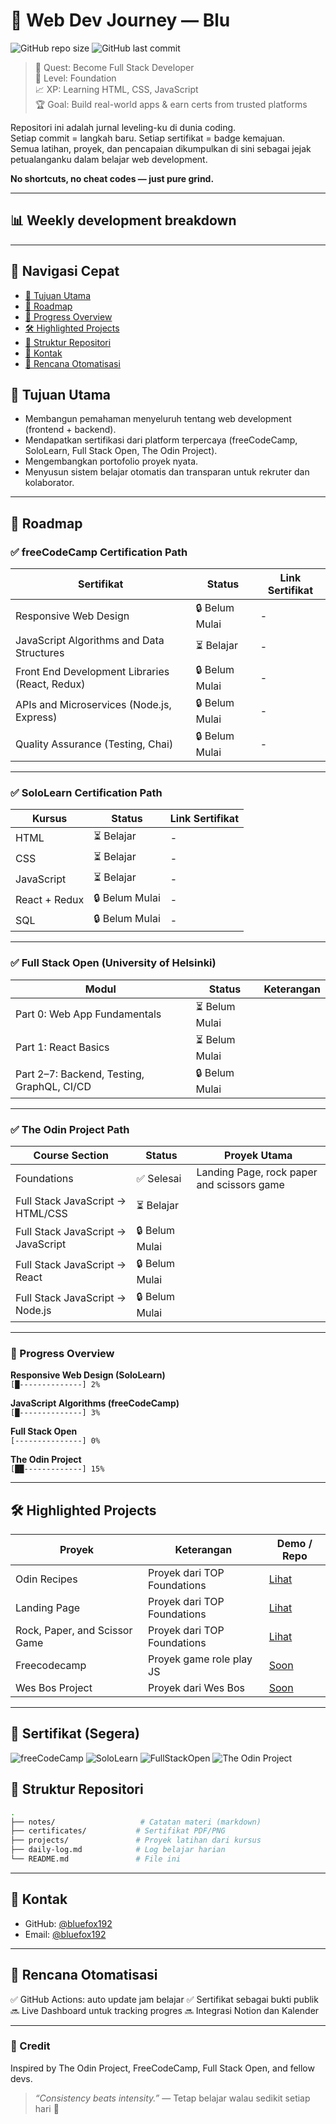 # 🧠 Web Dev Journey — Blu
![GitHub repo size](https://img.shields.io/github/repo-size/bluefox192/web-dev-journey)
![GitHub last commit](https://img.shields.io/github/last-commit/bluefox192/web-dev-journey)

> 🎯 Quest: Become Full Stack Developer  
> 🧱 Level: Foundation  
> 📈 XP: Learning HTML, CSS, JavaScript  
> 🏆 Goal: Build real-world apps & earn certs from trusted platforms

Repositori ini adalah jurnal leveling-ku di dunia coding.  
Setiap commit = langkah baru. Setiap sertifikat = badge kemajuan.  
Semua latihan, proyek, dan pencapaian dikumpulkan di sini sebagai jejak petualanganku dalam belajar web development.

**No shortcuts, no cheat codes — just pure grind.**

---

## 📊 Weekly development breakdown
<!--START_SECTION:waka-->

<!--END_SECTION:waka-->

---

## 📜 Navigasi Cepat

- [🚀 Tujuan Utama](#-tujuan-utama)
- [🧭 Roadmap](#-roadmap)
- [🧱 Progress Overview](#-progress-overview)
- [🛠️ Highlighted Projects](#-highlighted-projects)
- [📂 Struktur Repositori](#-struktur-repositori)
- [💼 Kontak](#-kontak)
- [🧪 Rencana Otomatisasi](#-rencana-otomatisasi)

## 🚀 Tujuan Utama

- Membangun pemahaman menyeluruh tentang web development (frontend + backend).
- Mendapatkan sertifikasi dari platform terpercaya (freeCodeCamp, SoloLearn, Full Stack Open, The Odin Project).
- Mengembangkan portofolio proyek nyata.
- Menyusun sistem belajar otomatis dan transparan untuk rekruter dan kolaborator.

---

## 🧭 Roadmap

### ✅ freeCodeCamp Certification Path

| Sertifikat                                             | Status  | Link Sertifikat |
|--------------------------------------------------------|---------|------------------|
| Responsive Web Design                                  | 🔒 Belum Mulai | - |
| JavaScript Algorithms and Data Structures              | ⏳ Belajar | - |
| Front End Development Libraries (React, Redux)         | 🔒 Belum Mulai | - |
| APIs and Microservices (Node.js, Express)              | 🔒 Belum Mulai | - |
| Quality Assurance (Testing, Chai)                      | 🔒 Belum Mulai | - |

---

### ✅ SoloLearn Certification Path

| Kursus                                 | Status       | Link Sertifikat |
|----------------------------------------|--------------|------------------|
| HTML                                   | ⏳ Belajar    |     -   |
| CSS                                    | ⏳ Belajar    |    -    |
| JavaScript                             | ⏳ Belajar    | -                |
| React + Redux                          | 🔒 Belum Mulai | -               |
| SQL                                    | 🔒 Belum Mulai | -               |

---

### ✅ Full Stack Open (University of Helsinki)

| Modul                                        | Status       | Keterangan       |
|---------------------------------------------|--------------|------------------|
| Part 0: Web App Fundamentals                 | ⏳ Belum Mulai   |                  |
| Part 1: React Basics                         | ⏳ Belum Mulai    |                  |
| Part 2–7: Backend, Testing, GraphQL, CI/CD   | 🔒 Belum Mulai |                  |

---

### ✅ The Odin Project Path

| Course Section                        | Status       | Proyek Utama          |
|--------------------------------------|--------------|------------------------|
| Foundations                          | ✅ Selesai    | Landing Page, rock paper and scissors game          |
| Full Stack JavaScript → HTML/CSS     | ⏳ Belajar    |                        |
| Full Stack JavaScript → JavaScript   | 🔒 Belum Mulai |                        |
| Full Stack JavaScript → React        | 🔒 Belum Mulai |                        |
| Full Stack JavaScript → Node.js      | 🔒 Belum Mulai |                        |

---

### 🧱 Progress Overview

**Responsive Web Design (SoloLearn)**  
`[█--------------] 2%`

**JavaScript Algorithms (freeCodeCamp)**  
`[█--------------] 3%`

**Full Stack Open**  
`[---------------] 0%`

**The Odin Project**  
`[██-------------] 15%`

---

## 🛠️ Highlighted Projects

| Proyek               | Keterangan                               | Demo / Repo      |
|----------------------|------------------------------------------|------------------|
| Odin Recipes         | Proyek dari TOP Foundations        | [Lihat](https://bluefox192.github.io/odin-recipes/) |
| Landing Page         | Proyek dari TOP Foundations        | [Lihat](https://bluefox192.github.io/odin-landing-page/) |
| Rock, Paper, and Scissor Game         | Proyek dari TOP Foundations        | [Lihat](https://github.com/Bluefox192/web-dev-journey/tree/master/odinproject/foundations/rock-paper-scissors) |
| Freecodecamp         | Proyek game role play JS        | [Soon](https://github.com/Bluefox192/web-dev-journey/tree/master/freecodecamp/javascript/Building-Role-Playing-Game) |
| Wes Bos Project         | Proyek dari Wes Bos        | [Soon](https://bluefox192.github.io/web-dev-journey) |

---

## 📜 Sertifikat (Segera)

![freeCodeCamp](https://img.shields.io/badge/freeCodeCamp-In_Progress-yellowgreen)
![SoloLearn](https://img.shields.io/badge/SoloLearn-In_Progress-blue)
![FullStackOpen](https://img.shields.io/badge/FullStackOpen-In_Progress-orange)
![The Odin Project](https://img.shields.io/badge/Odin_Project-Active-green)

## 📂 Struktur Repositori

```bash
.
├── notes/                   # Catatan materi (markdown)
├── certificates/           # Sertifikat PDF/PNG
├── projects/               # Proyek latihan dari kursus
├── daily-log.md            # Log belajar harian
└── README.md               # File ini
````

---

## 💼 Kontak

* GitHub: [@bluefox192](https://github.com/bluefox192)
* Email: [@bluefox192](https://github.com/bluefox192)

---

## 🧪 Rencana Otomatisasi

✅ GitHub Actions: auto update jam belajar
✅ Sertifikat sebagai bukti publik
🔜 Live Dashboard untuk tracking progres
🔜 Integrasi Notion dan Kalender

---

### 🙏 Credit

Inspired by The Odin Project, FreeCodeCamp, Full Stack Open, and fellow devs.

> *“Consistency beats intensity.”* — Tetap belajar walau sedikit setiap hari 💪
